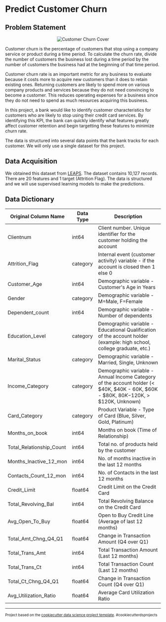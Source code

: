 # Predict Customer Churn
## Problem Statement
<p align="center"><img src="https://github.com/dgitts/Data-Science-Projects/raw/feature/problem_statement/Predict-Customer-Churn/assets/images/istockphoto-913722522-170667a2.jpg" alt="Customer Churn Cover" title="Customer Churn Cover" style="max-width:100%;"></p>
Customer churn is the percentage of customers that stop using a company service or product during a time period.
To calculate the churn rate, divide the number of customers the business lost during a time period by the number of customers the business had at the beginning of that time period.

Customer churn rate is an important metric for any business to evaluate because it costs more to acquire new customers than it does to retain existing ones. Returning customers are likely to spend more on various company products and services because they do not need convincing to become a customer. This reduces operating expenses for a business since they do not need to spend as much resources acquiring this business.

In this project, a bank would like to identify customer characteristics for customers who are likely to stop using their credit card services. By identifying this KPI, the bank can quickly identify what features greatly affect customer retention and begin targetting these features to minimize churn rate.

The data is structured into several data points that the bank tracks for each customer. We will only use a single dataset for this project.
## Data Acquisition
We obtained this dataset from [LEAPS](https://leapsapp.analyttica.com/cases/11).
The dataset contains 10,127 records. There are 20 features and 1 target (Attrition Flag).
The data is structured and we will use supervised learning models to make the predictions.
## Data Dictionary
| Original Column Name     | Data Type | Description                                                                                                                         |
|--------------------------|-----------|-------------------------------------------------------------------------------------------------------------------------------------|
| Clientnum                | int64     | Client number. Unique identifier for the customer holding the account                                                               |
| Attrition_Flag           | category  | Internal event (customer activity) variable - if the account is closed then 1 else 0                                                |
| Customer_Age             | int64     | Demographic variable - Customer's Age in Years                                                                                      |
| Gender                   | category  | Demographic variable - M=Male, F=Female                                                                                             |
| Dependent_count          | int64     | Demographic variable - Number of dependents                                                                                         |
| Education_Level          | category  | Demographic variable - Educational Qualification of the account holder (example: high school, college graduate, etc.)               |
| Marital_Status           | category  | Demographic variable - Married, Single, Unknown                                                                                     |
| Income_Category          | category  | Demographic variable - Annual Income Category of the account holder (< $40K, $40K - 60K, $60K - $80K, $80K-$120K, > $120K, Unknown) |
| Card_Category            | category  | Product Variable - Type of Card (Blue, Silver, Gold, Platinum)                                                                      |
| Months_on_book           | int64     | Months on book (Time of Relationship)                                                                                               |
| Total_Relationship_Count | int64     | Total no. of products held by the customer                                                                                          |
| Months_Inactive_12_mon   | int64     | No. of months inactive in the last 12 months                                                                                        |
| Contacts_Count_12_mon    | int64     | No. of Contacts in the last 12 months                                                                                               |
| Credit_Limit             | float64   | Credit Limit on the Credit Card                                                                                                     |
| Total_Revolving_Bal      | int64     | Total Revolving Balance on the Credit Card                                                                                          |
| Avg_Open_To_Buy          | float64   | Open to Buy Credit Line (Average of last 12 months)                                                                                 |
| Total_Amt_Chng_Q4_Q1     | float64   | Change in Transaction Amount (Q4 over Q1)                                                                                           |
| Total_Trans_Amt          | int64     | Total Transaction Amount (Last 12 months)                                                                                           |
| Total_Trans_Ct           | int64     | Total Transaction Count (Last 12 months)                                                                                            |
| Total_Ct_Chng_Q4_Q1      | float64   | Change in Transaction Count (Q4 over Q1)                                                                                            |
| Avg_Utilization_Ratio    | float64   | Average Card Utilization Ratio                                                                                                      |
    
--------

<p><small>Project based on the <a target="_blank" href="https://drivendata.github.io/cookiecutter-data-science/">cookiecutter data science project template</a>. #cookiecutterdsprojects</small></p>